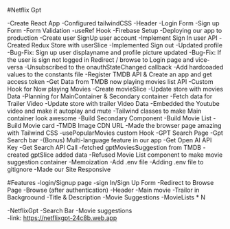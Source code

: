 #Netflix Gpt

-Create React App
-Configured tailwindCSS
-Header
-Login Form
-Sign up Form
-Form Validation
-useRef Hook
-Firebase Setup
-Deploying our app to production
-Create user SignUp user account
-Implement Sign In user API
-Created Redux Store with userSlice
-Implemented Sign out
-Updated profile
-Bug-Fix: Sign up user displayname and profile picture updated
-Bug-Fix: If the user is sign not logged in Redirect / browse to Login page and vice-versa
-Unsubscribed to the onauthStateChanged callback
-Add hardcoaded values to the constants file
-Register TMDB API & Create an app and get access token
-Get Data from TMDB now playing movies list API
-Custom Hook for Now playing Movies
-Create movieSlice
-Update store with movies Data
-Planning for MainContainer & Secondary container
-Fetch data for Trailer Video
-Update store with trailer Video Data
-Embedded the Youtube video and make it autoplay and mute
-Tailwind classes to make Main container look awesome
-Build Secondary Component
-Build Movie List
-Build Movie card
-TMDB Image CDN URL
-Made the browser page amazing with Tailwind CSS
-usePopularMovies custom Hook
-GPT Search Page
-Gpt Search bar
-(Bonus) Multi-language feature in our app
-Get Open AI API Key
-Get Search API Call
-fetched gptMoviesSuggestion from TMDB
-created gptSlice added data
-Refused Movie List component to make movie suggestion container
-Memoization
-Add .env file
-Adding .env file to gitignore
-Made our Site Responsive 

#Features
-login/Signup page
    -sign In/Sign Up Form
    -Redirect to Browse Page
-Browse (after authentication)
    -Header
    -Main movie
        -Trailor in Backgroound
        -Title & Description
        -Movie Suggestions
            -MovieLists * N

-NetflixGpt
    -Search Bar
    -Movie suggestions     
    -link: https://netflixgpt-24c8b.web.app     